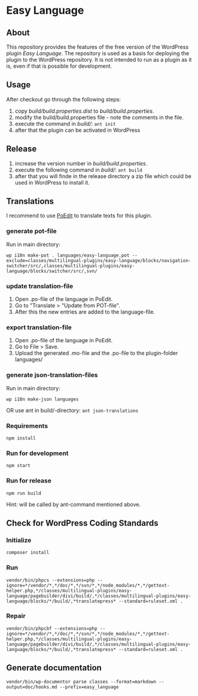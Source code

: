 # Easy Language

## About

This repository provides the features of the free version of the WordPress plugin _Easy Language_. The repository is used as a basis for deploying the plugin to the WordPress repository. It is not intended to run as a plugin as it is, even if that is possible for development.

## Usage

After checkout go through the following steps:

1. copy _build/build.properties.dist_ to _build/build.properties_.
2. modify the build/build.properties file - note the comments in the file.
3. execute the command in _build/_: `ant init`
4. after that the plugin can be activated in WordPress

## Release

1. increase the version number in _build/build.properties_.
2. execute the following command in _build/_: `ant build`
3. after that you will finde in the release directory a zip file which could be used in WordPress to install it.

## Translations

I recommend to use [PoEdit](https://poedit.net/) to translate texts for this plugin.

### generate pot-file

Run in main directory:

`wp i18n make-pot . languages/easy-language.pot --exclude=classes/multilingual-plugins/easy-language/blocks/navigation-switcher/src/,classes/multilingual-plugins/easy-language/blocks/switcher/src/,svn/`

### update translation-file

1. Open .po-file of the language in PoEdit.
2. Go to "Translate > "Update from POT-file".
3. After this the new entries are added to the language-file.

### export translation-file

1. Open .po-file of the language in PoEdit.
2. Go to File > Save.
3. Upload the generated .mo-file and the .po-file to the plugin-folder languages/

### generate json-translation-files

Run in main directory:

`wp i18n make-json languages`

OR use ant in build/-directory: `ant json-translations`

### Requirements

`npm install`

### Run for development

`npm start`

### Run for release

`npm run build`

Hint: will be called by ant-command mentioned above.

## Check for WordPress Coding Standards

### Initialize

`composer install`

### Run

`vendor/bin/phpcs --extensions=php --ignore=*/vendor/*,*/doc/*,*/svn/*,*/node_modules/*,*/gettext-helper.php,*/classes/multilingual-plugins/easy-language/pagebuilder/divi/build/,*/classes/multilingual-plugins/easy-language/blocks/*/build/,*translatepress* --standard=ruleset.xml .`

### Repair

`vendor/bin/phpcbf --extensions=php --ignore=*/vendor/*,*/doc/*,*/svn/*,*/node_modules/*,*/gettext-helper.php,*/classes/multilingual-plugins/easy-language/pagebuilder/divi/build/,*/classes/multilingual-plugins/easy-language/blocks/*/build/,*translatepress* --standard=ruleset.xml .`

## Generate documentation

`vendor/bin/wp-documentor parse classes --format=markdown --output=doc/hooks.md --prefix=easy_language`
